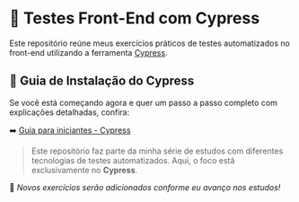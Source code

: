 # 🧪 Testes Front-End com Cypress

Este repositório reúne meus exercícios práticos de testes automatizados no front-end utilizando a ferramenta [Cypress](https://www.cypress.io/).

## 📖 Guia de Instalação do Cypress

Se você está começando agora e quer um passo a passo completo com explicações detalhadas, confira:

➡️ [Guia para iniciantes - Cypress](./guia-cypress.md)

> Este repositório faz parte da minha série de estudos com diferentes tecnologias de testes automatizados. Aqui, o foco está exclusivamente no **Cypress**.

📌 *Novos exercícios serão adicionados conforme eu avanço nos estudos!*
